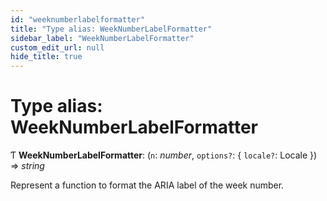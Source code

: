 ```yaml
---
id: "weeknumberlabelformatter"
title: "Type alias: WeekNumberLabelFormatter"
sidebar_label: "WeekNumberLabelFormatter"
custom_edit_url: null
hide_title: true
---
```


# Type alias: WeekNumberLabelFormatter

Ƭ **WeekNumberLabelFormatter**: (`n`: *number*, `options?`: { `locale?`: Locale  }) => *string*

Represent a function to format the ARIA label of the week number.
